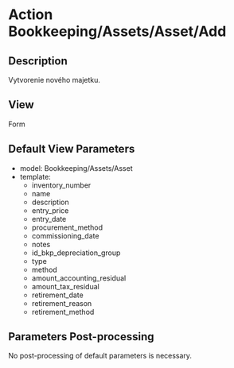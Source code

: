 # Action Bookkeeping/Assets/Asset/Add

## Description

Vytvorenie nového majetku.

## View

Form

## Default View Parameters

* model: Bookkeeping/Assets/Asset
* template:
  * inventory_number
  * name
  * description
  * entry_price
  * entry_date
  * procurement_method
  * commissioning_date
  * notes
  * id_bkp_depreciation_group
  * type
  * method
  * amount_accounting_residual
  * amount_tax_residual
  * retirement_date
  * retirement_reason
  * retirement_method

## Parameters Post-processing

No post-processing of default parameters is necessary.
